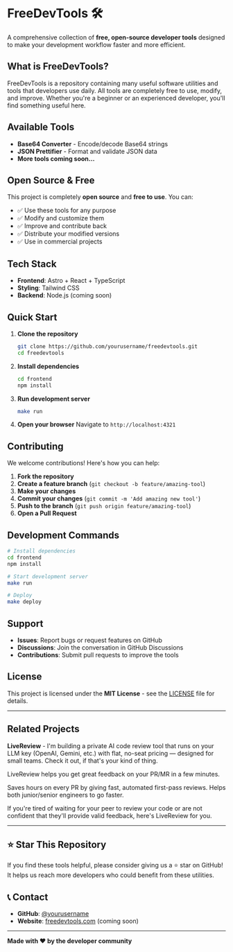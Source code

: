 # FreeDevTools 🛠️

A comprehensive collection of **free, open-source developer tools** designed to make your development workflow faster and more efficient.

## What is FreeDevTools?

FreeDevTools is a repository containing many useful software utilities and tools that developers use daily. All tools are completely free to use, modify, and improve. Whether you're a beginner or an experienced developer, you'll find something useful here.

## Available Tools

- **Base64 Converter** - Encode/decode Base64 strings
- **JSON Prettifier** - Format and validate JSON data
- **More tools coming soon...**

## Open Source & Free

This project is completely **open source** and **free to use**. You can:

- ✅ Use these tools for any purpose
- ✅ Modify and customize them
- ✅ Improve and contribute back
- ✅ Distribute your modified versions
- ✅ Use in commercial projects

## Tech Stack

- **Frontend**: Astro + React + TypeScript
- **Styling**: Tailwind CSS
- **Backend**: Node.js (coming soon)

## Quick Start

1. **Clone the repository**

   ```bash
   git clone https://github.com/yourusername/freedevtools.git
   cd freedevtools
   ```

2. **Install dependencies**

   ```bash
   cd frontend
   npm install
   ```

3. **Run development server**

   ```bash
   make run
   ```

4. **Open your browser**
   Navigate to `http://localhost:4321`

## Contributing

We welcome contributions! Here's how you can help:

1. **Fork the repository**
2. **Create a feature branch** (`git checkout -b feature/amazing-tool`)
3. **Make your changes**
4. **Commit your changes** (`git commit -m 'Add amazing new tool'`)
5. **Push to the branch** (`git push origin feature/amazing-tool`)
6. **Open a Pull Request**

## Development Commands

```bash
# Install dependencies
cd frontend
npm install

# Start development server
make run

# Deploy
make deploy
```

## Support

- **Issues**: Report bugs or request features on GitHub
- **Discussions**: Join the conversation in GitHub Discussions
- **Contributions**: Submit pull requests to improve the tools

## License

This project is licensed under the **MIT License** - see the [LICENSE](LICENSE) file for details.

---

## Related Projects

**LiveReview** - I'm building a private AI code review tool that runs on your LLM key (OpenAI, Gemini, etc.) with flat, no-seat pricing — designed for small teams. Check it out, if that's your kind of thing.

LiveReview helps you get great feedback on your PR/MR in a few minutes.

Saves hours on every PR by giving fast, automated first-pass reviews. Helps both junior/senior engineers to go faster.

If you're tired of waiting for your peer to review your code or are not confident that they'll provide valid feedback, here's LiveReview for you.

---

## ⭐ Star This Repository

If you find these tools helpful, please consider giving us a ⭐ star on GitHub! It helps us reach more developers who could benefit from these utilities.

## 📞 Contact

- **GitHub**: [@yourusername](https://github.com/yourusername)
- **Website**: [freedevtools.com](https://freedevtools.com) (coming soon)

---

**Made with ❤️ by the developer community**
